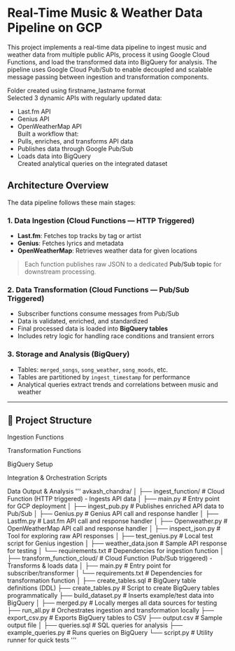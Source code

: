 # Real-Time Music & Weather Data Pipeline on GCP

This project implements a real-time data pipeline to ingest music and weather data from multiple public APIs, process it using Google Cloud Functions, and load the transformed data into BigQuery for analysis. The pipeline uses Google Cloud Pub/Sub to enable decoupled and scalable message passing between ingestion and transformation components.



Folder created using firstname_lastname format  
Selected 3 dynamic APIs with regularly updated data:
- Last.fm API
- Genius API
- OpenWeatherMap API  
Built a workflow that:
- Pulls, enriches, and transforms API data
- Publishes data through Google Pub/Sub
- Loads data into BigQuery  
Created analytical queries on the integrated dataset  



## Architecture Overview

The data pipeline follows these main stages:

### 1. Data Ingestion (Cloud Functions — HTTP Triggered)
- **Last.fm**: Fetches top tracks by tag or artist
- **Genius**: Fetches lyrics and metadata
- **OpenWeatherMap**: Retrieves weather data for given locations

> Each function publishes raw JSON to a dedicated **Pub/Sub topic** for downstream processing.

### 2. Data Transformation (Cloud Functions — Pub/Sub Triggered)
- Subscriber functions consume messages from Pub/Sub
- Data is validated, enriched, and standardized
- Final processed data is loaded into **BigQuery tables**
- Includes retry logic for handling race conditions and transient errors

### 3. Storage and Analysis (BigQuery)
- Tables: `merged_songs`, `song_weather`, `song_moods`, etc.
- Tables are partitioned by `ingest_timestamp` for performance
- Analytical queries extract trends and correlations between music and weather

---

## 📁 Project Structure

Ingestion Functions

Transformation Functions

BigQuery Setup

Integration & Orchestration Scripts

Data Output & Analysis
'''
avkash_chandra/
│
├── ingest_function/                    # Cloud Function (HTTP triggered) - Ingests API data
│   ├── main.py                         # Entry point for GCP deployment
│   ├── ingest_pub.py                   # Publishes enriched API data to Pub/Sub
│   ├── Genius.py                       # Genius API call and response handler
│   ├── Lastfm.py                       # Last.fm API call and response handler
│   ├── Openweather.py                  # OpenWeatherMap API call and response handler
│   ├── inspect_json.py                 # Tool for exploring raw API responses
│   ├── test_genius.py                  # Local test script for Genius ingestion
│   ├── weather_data.json               # Sample API response for testing
│   └── requirements.txt                # Dependencies for ingestion function
│
├── transform_function_cloud/           # Cloud Function (Pub/Sub triggered) - Transforms & loads data
│   ├── main.py                         # Entry point for subscriber/transformer
│   └── requirements.txt                # Dependencies for transformation function
│
├── create_tables.sql                   # BigQuery table definitions (DDL)
├── create_tables.py                    # Script to create BigQuery tables programmatically
├── build_dataset.py                    # Inserts example/test data into BigQuery
│
├── merged.py                           # Locally merges all data sources for testing
├── run_all.py                          # Orchestrates ingestion and transformation locally
├── export_csv.py                       # Exports BigQuery tables to CSV
├── output.csv                          # Sample output file
│
├── queries.sql                         # SQL queries for analysis
├── example_queries.py                  # Runs queries on BigQuery
└── script.py                           # Utility runner for quick tests
'''
